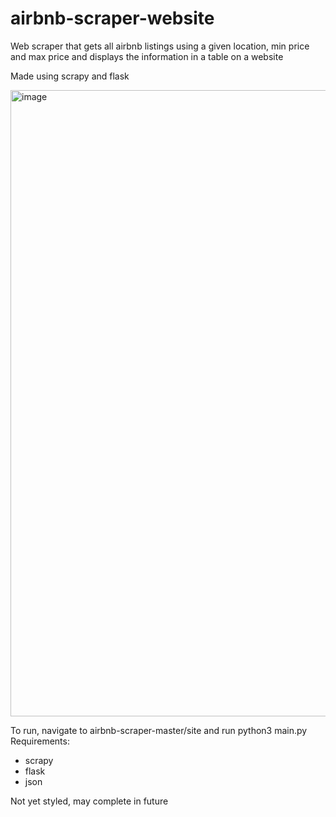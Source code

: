 # airbnb-scraper-website

Web scraper that gets all airbnb listings using a given location, min price and max price 
and displays the information in a table on a website

Made using scrapy and flask

<img width="1002" alt="image" src="https://user-images.githubusercontent.com/107861190/174607713-90f3eb01-cc6d-428a-b573-3dd200bb7d26.png">


To run, navigate to airbnb-scraper-master/site and run python3 main.py 
Requirements:
- scrapy
- flask
- json

Not yet styled, may complete in future
